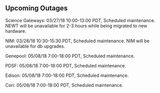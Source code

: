 ## Upcoming Outages 

Science Gateways: 03/27/18 10:00-13:00 PDT, Scheduled maintenance.
                  NEWT will be unavailable for 2-3 hours while being migrated to
                  new hardware.

NIM:             03/28/18 10:30-15:30 PDT, Scheduled maintenance.
                  NIM will be unavailable for db upgrades.

Genepool:        05/08/18 7:00-18:00 PDT, Scheduled maintenance.

PDSF:            05/08/18 7:00-18:00 PDT, Scheduled maintenance.

Edison:          05/08/18 7:00-18:00 PDT, Scheduled maintenance.

Cori:            05/08/18 7:00-18:00 PDT, Scheduled maintenance.


